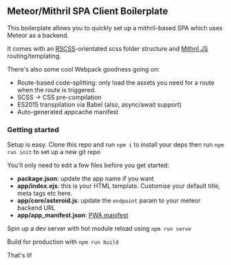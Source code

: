 ## Meteor/Mithril SPA Client Boilerplate

This boilerplate allows you to quickly set up a mithril-based SPA which uses Meteor as a backend.

It comes with an [RSCSS](http://rscss.io)-orientated scss folder structure and [Mithril JS](https://mithril.js.org) routing/templating.

There's also some cool Webpack goodness going on:

* Route-based code-splitting: only load the assets you need for a route when the route is triggered.
* SCSS -> CSS pre-compilation
* ES2015 transpilation via Babel (also, async/await support)
* Auto-generated appcache manifest

### Getting started

Setup is easy. Clone this repo and run `npm i` to install your deps then run `npm run init` to set up a new git repo

You'll only need to edit a few files before you get started:

* **package.json**: update the app name if you want 
* **app/index.ejs**: this is your HTML template. Customise your default title, meta tags etc here. 
* **app/core/asteroid.js**: update the `endpoint` param to your meteor backend URL
* **app/app_manifest.json**: [PWA manifest](https://developers.google.com/web/fundamentals/engage-and-retain/web-app-manifest/)

Spin up a dev server with hot module reload using `npm run serve`

Build for production with `npm run build`

That's it!